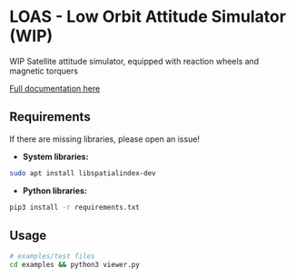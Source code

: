 # LOAS - Low Orbit Attitude Simulator (WIP)
WIP Satellite attitude simulator, equipped with reaction wheels and magnetic torquers

[Full documentation here](https://loas.feg.ovh/)

## Requirements
If there are missing libraries, please open an issue!

- **System libraries:**
```bash
sudo apt install libspatialindex-dev
```

- **Python libraries:**
```bash
pip3 install -r requirements.txt
```


## Usage
```bash
# examples/test files
cd examples && python3 viewer.py
```

